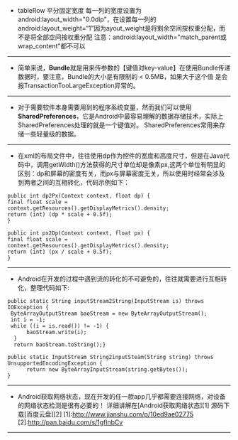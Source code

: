 - tableRow 平分固定宽度
每一列的宽度设置为android:layout_width="0.0dip"，在设置每一列的android:layout_weight=“1”因为ayout_weight是将剩余空间按权重分配，而不是将全部空间按权重分配
注意：android:layout_width="match_parent或wrap_content"都不可以
___
- 简单来说，**Bundle**就是用来传参数的【键值对key-value】在使用Bundle传递数据时，要注意，Bundle的大小是有限制的 < 0.5MB，如果大于这个值 是会报TransactionTooLargeException异常的。
___
- 对于需要软件本身需要用到的程序系统变量，然而我们可以使用**SharedPreferences**，它是Android中最容易理解的数据存储技术，实际上SharedPreferences处理的就是一个键值对。 SharedPreferences常用来存储一些轻量级的数据。
___
- 在xml的布局文件中，往往使用dp作为控件的宽度和高度尺寸，但是在Java代码中，调用getWidth()方法获得的尺寸单位却是像素px,这两个单位有明显的区别：dp和屏幕的密度有关，而px与屏幕密度无关，所以使用时经常会涉及到两者之间的互相转化，代码示例如下：
```
public int dp2Px(Context context, float dp) {
final float scale = context.getResources().getDisplayMetrics().density;
return (int) (dp * scale + 0.5f);
}
```
```
public int px2Dp(Context context, float px) {
final float scale = context.getResources().getDisplayMetrics().density;
return (int) (px / scale + 0.5f);
}
```
___
* Android在开发的过程中遇到流的转化的不可避免的，往往就需要进行互相转化，整理代码如下:
```
public static String inputStream2String(InputStream is) throws IOException {   
 ByteArrayOutputStream baoStream = new ByteArrayOutputStream();  
 int i = -1;   
 while ((i = is.read()) != -1) { 
      baoStream.write(i);  
  }  
  return baoStream.toString();}
```
```
public static InputStream String2inputSteam(String string) throws UnsupportedEncodingException {   
      return new ByteArrayInputStream(string.getBytes());
}
```
___
* Android获取网络状态，现在开发的任一款app几乎都需要连接网络，对设备的网络状态检测是很有必要的！
详细讲解在[Android获取网络状态][1]  源码下载[百度云盘][2]
[1]:http://www.jianshu.com/p/10ed9ae02775
[2]:http://pan.baidu.com/s/1gflnbCv
___
